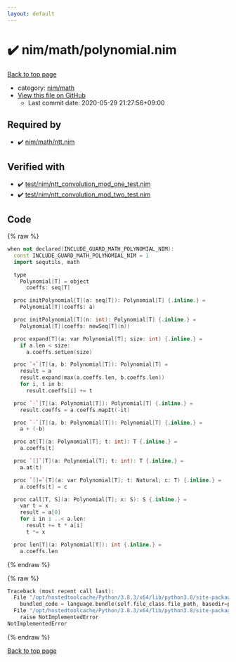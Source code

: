 ```yaml
---
layout: default
---
```


<!-- mathjax config similar to math.stackexchange -->
<script type="text/javascript" async
  src="https://cdnjs.cloudflare.com/ajax/libs/mathjax/2.7.5/MathJax.js?config=TeX-MML-AM_CHTML">
</script>
<script type="text/x-mathjax-config">
  MathJax.Hub.Config({
    TeX: { equationNumbers: { autoNumber: "AMS" }},
    tex2jax: {
      inlineMath: [ ['$','$'] ],
      processEscapes: true
    },
    "HTML-CSS": { matchFontHeight: false },
    displayAlign: "left",
    displayIndent: "2em"
  });
</script>

<script type="text/javascript" src="https://cdnjs.cloudflare.com/ajax/libs/jquery/3.4.1/jquery.min.js"></script>
<script src="https://cdn.jsdelivr.net/npm/jquery-balloon-js@1.1.2/jquery.balloon.min.js" integrity="sha256-ZEYs9VrgAeNuPvs15E39OsyOJaIkXEEt10fzxJ20+2I=" crossorigin="anonymous"></script>
<script type="text/javascript" src="../../../assets/js/copy-button.js"></script>
<link rel="stylesheet" href="../../../assets/css/copy-button.css" />


# :heavy_check_mark: nim/math/polynomial.nim

<a href="../../../index.html">Back to top page</a>

* category: <a href="../../../index.html#bd14bd52ccff4808e6325845b40c8b47">nim/math</a>
* <a href="{{ site.github.repository_url }}/blob/master/nim/math/polynomial.nim">View this file on GitHub</a>
    - Last commit date: 2020-05-29 21:27:56+09:00




## Required by

* :heavy_check_mark: <a href="ntt.nim.html">nim/math/ntt.nim</a>


## Verified with

* :heavy_check_mark: <a href="../../../verify/test/nim/ntt_convolution_mod_one_test.nim.html">test/nim/ntt_convolution_mod_one_test.nim</a>
* :heavy_check_mark: <a href="../../../verify/test/nim/ntt_convolution_mod_two_test.nim.html">test/nim/ntt_convolution_mod_two_test.nim</a>


## Code

<a id="unbundled"></a>
{% raw %}
```cpp
when not declared(INCLUDE_GUARD_MATH_POLYNOMIAL_NIM):
  const INCLUDE_GUARD_MATH_POLYNOMIAL_NIM = 1
  import sequtils, math

  type
    Polynomial[T] = object
      coeffs: seq[T]

  proc initPolynomial[T](a: seq[T]): Polynomial[T] {.inline.} =
    Polynomial[T](coeffs: a)

  proc initPolynomial[T](n: int): Polynomial[T] {.inline.} =
    Polynomial[T](coeffs: newSeq[T](n))

  proc expand[T](a: var Polynomial[T]; size: int) {.inline.} =
    if a.len < size:
      a.coeffs.setLen(size)

  proc `+`[T](a, b: Polynomial[T]): Polynomial[T] =
    result = a
    result.expand(max(a.coeffs.len, b.coeffs.len))
    for i, t in b:
      result.coeffs[i] += t

  proc `-`[T](a: Polynomial[T]): Polynomial[T] {.inline.} =
    result.coeffs = a.coeffs.mapIt(-it)

  proc `-`[T](a, b: Polynomial[T]): Polynomial[T] {.inline.} =
    a + (-b)

  proc at[T](a: Polynomial[T]; t: int): T {.inline.} =
    a.coeffs[t]

  proc `[]`[T](a: Polynomial[T]; t: int): T {.inline.} =
    a.at(t)

  proc `[]=`[T](a: var Polynomial[T]; t: Natural; c: T) {.inline.} =
    a.coeffs[t] = c

  proc call[T, S](a: Polynomial[T]; x: S): S {.inline.} =
    var t = x
    result = a[0]
    for i in 1 ..< a.len:
      result += t * a[i]
      t *= x

  proc len[T](a: Polynomial[T]): int {.inline.} =
    a.coeffs.len

```
{% endraw %}

<a id="bundled"></a>
{% raw %}
```cpp
Traceback (most recent call last):
  File "/opt/hostedtoolcache/Python/3.8.3/x64/lib/python3.8/site-packages/online_judge_verify_helper-4.10.2-py3.8.egg/onlinejudge_verify/docs.py", line 349, in write_contents
    bundled_code = language.bundle(self.file_class.file_path, basedir=pathlib.Path.cwd())
  File "/opt/hostedtoolcache/Python/3.8.3/x64/lib/python3.8/site-packages/online_judge_verify_helper-4.10.2-py3.8.egg/onlinejudge_verify/languages/nim.py", line 86, in bundle
    raise NotImplementedError
NotImplementedError

```
{% endraw %}

<a href="../../../index.html">Back to top page</a>

